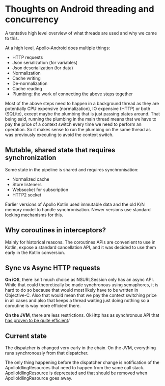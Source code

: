 # Thoughts on Android threading and concurrency 

A tentative high level overview of what threads are used and why we came to this.

At a high level, Apollo-Android does multiple things:
* HTTP requests 
* Json serialization (for variables)
* Json deserialization (for data)
* Normalization
* Cache writing
* De-normalization  
* Cache reading
* Plumbing: the work of connecting the above steps together

Most of the above steps need to happen in a background thread as they are potentially CPU expensive (normalization), IO expensive (HTTP) or both (SQLite), except maybe the plumbing that is just passing plates around. That being said, running the plumbing in the main thread means that we have to pay the price of a context switch every time we need to perform an operation. So it makes sense to run the plumbing on the same thread as was previously executing to avoid the context switch.  

## Mutable, shared state that requires synchronization

Some state in the pipeline is shared and requires synchronisation:

* Normalized cache
* Store listeners
* Websocket for subscription
* HTTP2 socket

Earlier versions of Apollo Kotlin used immutable data and the old K/N memory model to handle synchronisation. Newer versions use standard locking mechanisms for this.

## Why coroutines in interceptors?

Mainly for historical reasons. The coroutines APIs are convenient to use in Kotlin, expose a standard cancellation API, and it was decided to use them early in the Kotlin conversion.  

## Sync vs Async HTTP requests

**On iOS**, there isn't much choice as NSURLSession only has an async API. While that could theoretically be made
synchronous using semaphores, it is hard to do so because that would most likely have to be written in Objective-C. Also
that would mean that we pay the context switching price in all cases and also that keeps a thread waiting just doing
nothing so a coroutine is way more efficient there.

**On the JVM**, there are less restrictions. OkHttp has as synchronous API that [has proven to be quite efficient](https://github.com/grpc/grpc-java/issues/6696)/

## Current state

The dispatcher is changed very early in the chain. On the JVM, everything runs synchronously from that dispatcher.

The only thing happening before the dispatcher change is notification of the ApolloIdlingResources that need to happen from the same call stack. ApolloIdlingResource is deprecated and that should be removed when ApolloIdlingResource goes away. 